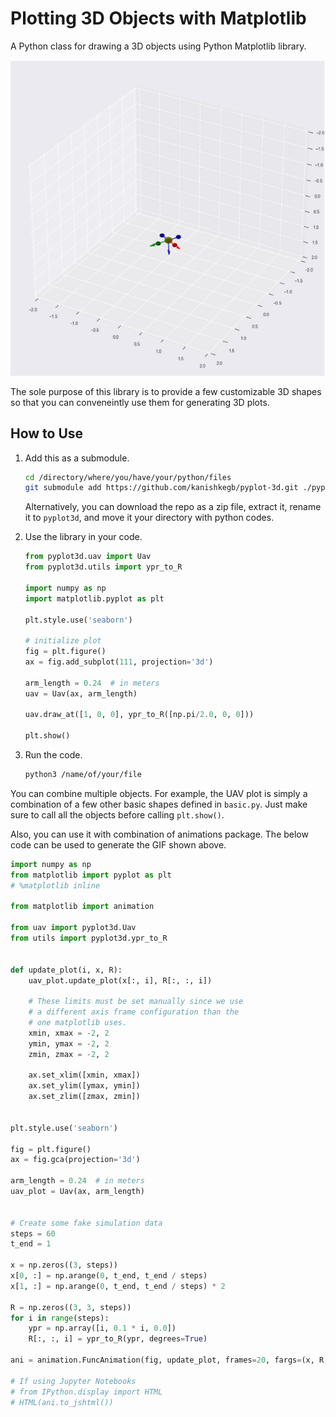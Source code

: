 # Plotting 3D Objects with Matplotlib

A Python class for drawing a 3D objects using Python Matplotlib library.

![UAV](media/video.gif)


The sole purpose of this library is to provide a few customizable 3D shapes so that you can conveneintly use them for generating 3D plots.

## How to Use

1. Add this as a submodule.
    ```sh
    cd /directory/where/you/have/your/python/files
    git submodule add https://github.com/kanishkegb/pyplot-3d.git ./pyplot3d
    ```
    Alternatively, you can download the repo as a zip file, extract it, rename it to `pyplot3d`, and move it your directory with python codes.

1. Use the library in your code.
    ```python
    from pyplot3d.uav import Uav
    from pyplot3d.utils import ypr_to_R

    import numpy as np
    import matplotlib.pyplot as plt

    plt.style.use('seaborn')

    # initialize plot
    fig = plt.figure()
    ax = fig.add_subplot(111, projection='3d')
    
    arm_length = 0.24  # in meters
    uav = Uav(ax, arm_length)

    uav.draw_at([1, 0, 0], ypr_to_R([np.pi/2.0, 0, 0]))

    plt.show()
    ```
    
1. Run the code.
    ```sh
    python3 /name/of/your/file
    ```

You can combine multiple objects.
For example, the UAV plot is simply a combination of a few other basic shapes defined in `basic.py`.
Just make sure to call all the objects before calling `plt.show()`.


Also, you can use it with combination of animations package.
The below code can be used to generate the GIF shown above.

```python
import numpy as np
from matplotlib import pyplot as plt
# %matplotlib inline

from matplotlib import animation

from uav import pyplot3d.Uav
from utils import pyplot3d.ypr_to_R


def update_plot(i, x, R):
    uav_plot.update_plot(x[:, i], R[:, :, i])
    
    # These limits must be set manually since we use
    # a different axis frame configuration than the
    # one matplotlib uses.
    xmin, xmax = -2, 2
    ymin, ymax = -2, 2
    zmin, zmax = -2, 2
    
    ax.set_xlim([xmin, xmax])
    ax.set_ylim([ymax, ymin])
    ax.set_zlim([zmax, zmin])


plt.style.use('seaborn')

fig = plt.figure()
ax = fig.gca(projection='3d')

arm_length = 0.24  # in meters
uav_plot = Uav(ax, arm_length)


# Create some fake simulation data
steps = 60
t_end = 1

x = np.zeros((3, steps))
x[0, :] = np.arange(0, t_end, t_end / steps)
x[1, :] = np.arange(0, t_end, t_end / steps) * 2

R = np.zeros((3, 3, steps))
for i in range(steps):
    ypr = np.array([i, 0.1 * i, 0.0])
    R[:, :, i] = ypr_to_R(ypr, degrees=True)

ani = animation.FuncAnimation(fig, update_plot, frames=20, fargs=(x, R,));

# If using Jupyter Notebooks
# from IPython.display import HTML
# HTML(ani.to_jshtml())

